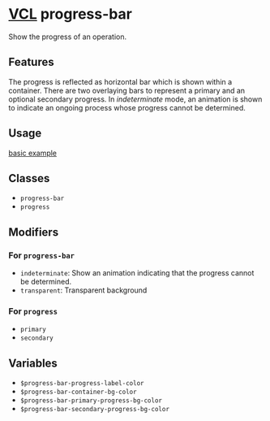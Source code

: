 # [VCL](https://vcl.github.io/vcl/) progress-bar

Show the progress of an operation.

## Features

The progress is reflected as horizontal bar which is shown within a container.
There are two overlaying bars to represent a primary and an optional secondary
progress. In _indeterminate_ mode, an animation is shown to indicate an
ongoing process whose progress cannot be determined.

## Usage

[basic example](/demo/example.html)

## Classes

- `progress-bar`
- `progress`

## Modifiers

### For `progress-bar`

- `indeterminate`: Show an animation indicating that the progress cannot
  be determined.
- `transparent`: Transparent background

### For `progress`

- `primary`
- `secondary`

## Variables

- `$progress-bar-progress-label-color`
- `$progress-bar-container-bg-color`
- `$progress-bar-primary-progress-bg-color`
- `$progress-bar-secondary-progress-bg-color`
